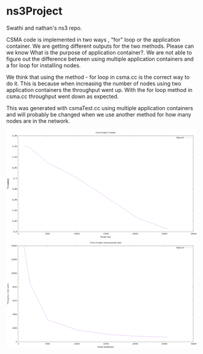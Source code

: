 # ns3Project
Swathi and nathan's ns3 repo.

CSMA code is implemented in two ways , "for" loop or the application container. We are getting different outputs for the two methods.
Please can we know What is the purpose of application container?. We are not able to figure out the difference between using multiple application containers and a for loop for installing nodes.

We think that using the method - for loop in csma.cc is the correct way to do it. This is because when increasing the number of nodes using two application containers the throughput went up.  With the for loop method in csma.cc throughput went down as expected.

This was generated with csmaTest.cc using multiple application containers and will probably be changed when we use another method for how many nodes are in the network.

![application container](graphData/csma3Nodes.png)
![ForLoop](graphData/csma1WithLoop.png)
